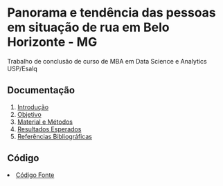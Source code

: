 # Panorama e tendência das pessoas em situação de rua em Belo Horizonte - MG
Trabalho de conclusão de curso de MBA em Data Science e Analytics USP/Esalq

## Documentação

<ol>
<li><a href="docs/01-Introducao.md">Introdução</a></li>
<li><a href="docs/02-Objetivo.md">Objetivo</a></li>
<li><a href="docs/03-Materiais e Metodos.md">Material e Métodos</a></li>
<li><a href="docs/04-resultados esperados.md"> Resultados Esperados</a></li>
<li><a href="docs/05-Referências.md"> Referências Bibliográficas</a></li>
</ol>

## Código

<li><a href="src/README.md"> Código Fonte</a></li>
